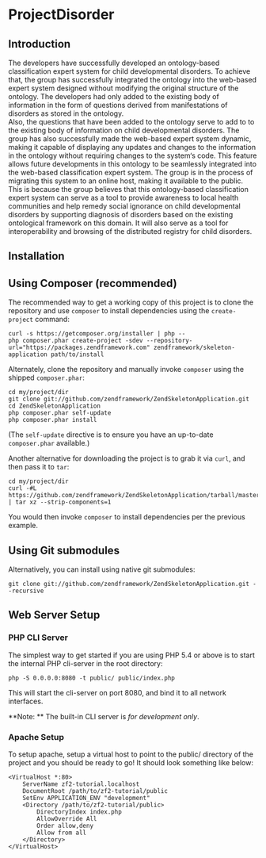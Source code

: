 ProjectDisorder
=======================

Introduction
------------
The developers have successfully developed an ontology-based classification expert system for child developmental disorders. To achieve that, 
the group has successfully integrated the ontology into the web-based expert system designed without modifying the original structure of the ontology. The 
developers had only added to the existing body of information in the form of questions derived from manifestations of disorders as stored in the ontology.  
Also, the questions that have been added to the ontology serve to add to to the existing body of information on child developmental disorders. The group has also successfully made the web-based expert system 
dynamic, making it capable of displaying any updates and changes to the information in the ontology without requiring changes to the system‘s code. This 
feature allows future developments in this ontology to be seamlessly integrated into the web-based classification expert system. 
The group is in the process of migrating this system to an online host, making it available to the public. This is because the group believes that this 
ontology-based classification expert system can serve as a tool to provide awareness to local health communities and help remedy social ignorance on 
child developmental disorders by supporting diagnosis of disorders based on the existing ontological framework on this domain. It will also serve as a tool for interoperability and browsing of the distributed registry for child disorders.

Installation
------------

Using Composer (recommended)
----------------------------
The recommended way to get a working copy of this project is to clone the repository
and use `composer` to install dependencies using the `create-project` command:

    curl -s https://getcomposer.org/installer | php --
    php composer.phar create-project -sdev --repository-url="https://packages.zendframework.com" zendframework/skeleton-application path/to/install

Alternately, clone the repository and manually invoke `composer` using the shipped
`composer.phar`:

    cd my/project/dir
    git clone git://github.com/zendframework/ZendSkeletonApplication.git
    cd ZendSkeletonApplication
    php composer.phar self-update
    php composer.phar install

(The `self-update` directive is to ensure you have an up-to-date `composer.phar`
available.)

Another alternative for downloading the project is to grab it via `curl`, and
then pass it to `tar`:

    cd my/project/dir
    curl -#L https://github.com/zendframework/ZendSkeletonApplication/tarball/master | tar xz --strip-components=1

You would then invoke `composer` to install dependencies per the previous
example.

Using Git submodules
--------------------
Alternatively, you can install using native git submodules:

    git clone git://github.com/zendframework/ZendSkeletonApplication.git --recursive

Web Server Setup
----------------

### PHP CLI Server

The simplest way to get started if you are using PHP 5.4 or above is to start the internal PHP cli-server in the root directory:

    php -S 0.0.0.0:8080 -t public/ public/index.php

This will start the cli-server on port 8080, and bind it to all network
interfaces.

**Note: ** The built-in CLI server is *for development only*.

### Apache Setup

To setup apache, setup a virtual host to point to the public/ directory of the
project and you should be ready to go! It should look something like below:

    <VirtualHost *:80>
        ServerName zf2-tutorial.localhost
        DocumentRoot /path/to/zf2-tutorial/public
        SetEnv APPLICATION_ENV "development"
        <Directory /path/to/zf2-tutorial/public>
            DirectoryIndex index.php
            AllowOverride All
            Order allow,deny
            Allow from all
        </Directory>
    </VirtualHost>
